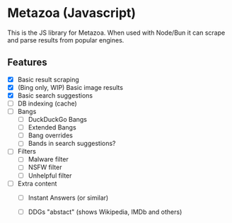 # Metazoa (Javascript)

This is the JS library for Metazoa. When used with Node/Bun it can scrape and parse results from popular engines.

## Features

- [x] Basic result scraping
- [x] (Bing only, WIP) Basic image results
- [x] Basic search suggestions
- [ ] DB indexing (cache)
- [ ] Bangs
    - [ ] DuckDuckGo Bangs
    - [ ] Extended Bangs
    - [ ] Bang overrides
    - [ ] Bands in search suggestions?
- [ ] Filters
    - [ ] Malware filter
    - [ ] NSFW filter
    - [ ] Unhelpful filter
- [ ] Extra content
    - [ ] Instant Answers (or similar)
    - [ ] DDGs "abstact" (shows Wikipedia, IMDb and others)


